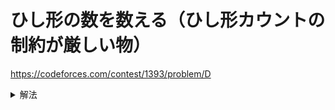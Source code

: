 # ひし形の数を数える（ひし形カウントの制約が厳しい物）
https://codeforces.com/contest/1393/problem/D
<details>
<summary>解法</summary>
<pre>
<code>
中心(i,j)として、大きさxの菱形が成立するかどうかは、上下左右(i−１,j),(i＋１,j),(i,j-1),(i，j+1)を中心としたx-1の大きさの菱形が成立するかどうかを確認すればいい。
大きさを１から調べていくDPで達成できるが、これだと計算量が大きくて間に合わないO（NMX)：XはNとMの小さい方。
そこで、上と左、左と下、下と右、右と上、の４つそれぞれについて、２値の小さい方＋１を持つようなDPをO(NM)で事前計算しておくと、各頂点についてO(１)で最大の菱形の大きさを調べることができる。

参考：titiaさんのコード（https://codeforces.com/contest/1393/submission/89260148）
import sys
input = sys.stdin.readline

n,m=map(int,input().split())
MAP=[input().strip() for i in range(n)]

COUNT0=[[1]*m for i in range(n)]
COUNT1=[[1]*m for i in range(n)]
COUNT2=[[1]*m for i in range(n)]
COUNT3=[[1]*m for i in range(n)]

for i in range(1,n-1):
    for j in range(1,m-1):
        if MAP[i][j]==MAP[i-1][j]==MAP[i][j-1]:
            COUNT0[i][j]=min(COUNT0[i-1][j],COUNT0[i][j-1])+1

for i in range(n-2,0,-1):
    for j in range(m-2,0,-1):
        if MAP[i][j]==MAP[i+1][j]==MAP[i][j+1]:
            COUNT1[i][j]=min(COUNT1[i+1][j],COUNT1[i][j+1])+1

for i in range(1,n-1):
    for j in range(m-2,0,-1):
        if MAP[i][j]==MAP[i-1][j]==MAP[i][j+1]:
            COUNT2[i][j]=min(COUNT2[i-1][j],COUNT2[i][j+1])+1

for i in range(n-2,0,-1):
    for j in range(1,m-1):
        if MAP[i][j]==MAP[i+1][j]==MAP[i][j-1]:
            COUNT3[i][j]=min(COUNT3[i+1][j],COUNT3[i][j-1])+1

ANS=0
for i in range(n):
    for j in range(m):
        ANS+=min(COUNT0[i][j],COUNT1[i][j],COUNT2[i][j],COUNT3[i][j])

print(ANS)


</code>
</pre>
</details>
